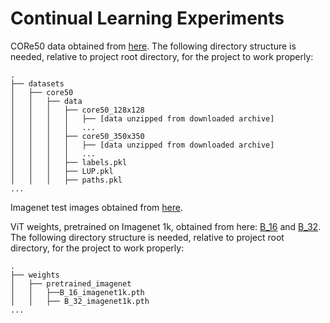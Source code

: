 # Continual Learning Experiments

CORe50 data obtained from [here](https://vlomonaco.github.io/core50/index.html#download). The following directory structure is needed, relative to project root directory, for the project to work properly:

~~~
.
├── datasets
│   ├── core50
│   │   ├── data
│   │   │   ├── core50_128x128
│   │   │   │   ├── [data unzipped from downloaded archive]
│   │   │   │   ...
│   │   │   ├── core50_350x350
│   │   │   │   ├── [data unzipped from downloaded archive]
│   │   │   │   ...
│   │   │   ├── labels.pkl
│   │   │   ├── LUP.pkl
│   │   │   ├── paths.pkl
...
~~~

Imagenet test images obtained from [here](https://www.kaggle.com/c/imagenet-object-localization-challenge/data).

ViT weights, pretrained on Imagenet 1k, obtained from here: [B_16](https://github.com/lukemelas/PyTorch-Pretrained-ViT/releases/download/0.0.2/B_16_imagenet1k.pth) and [B_32](https://github.com/lukemelas/PyTorch-Pretrained-ViT/releases/download/0.0.2/B_32_imagenet1k.pth). The following directory structure is needed, relative to project root directory, for the project to work properly:

~~~
.
├── weights
│   ├── pretrained_imagenet
│   │   ├──B_16_imagenet1k.pth
│   │   ├── B_32_imagenet1k.pth
...
~~~
